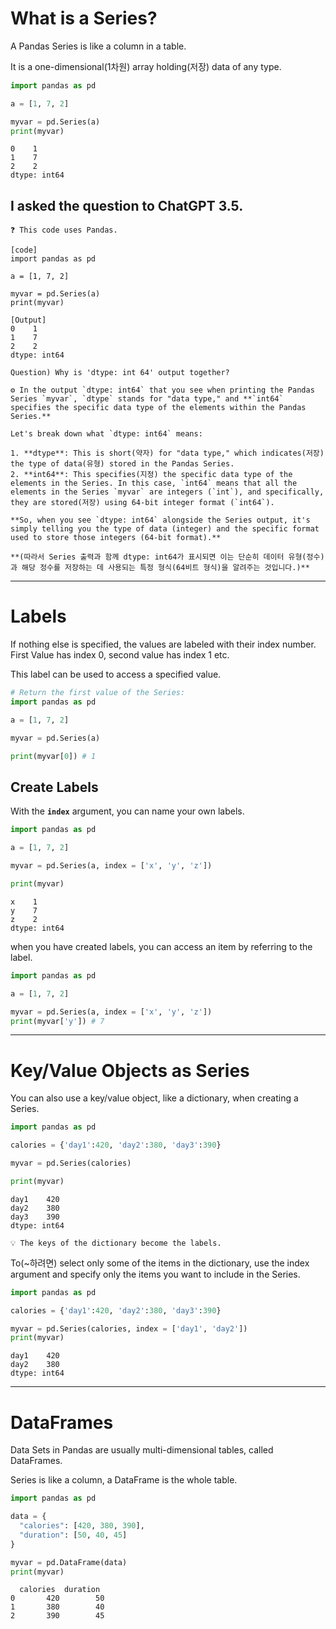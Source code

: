 # What is a Series?

A Pandas Series is like a column in a table.

It is a one-dimensional(1차원) array holding(저장) data of any type.

```python
import pandas as pd

a = [1, 7, 2]

myvar = pd.Series(a)
print(myvar)
```

```
0    1
1    7
2    2
dtype: int64
```

## I asked the question to ChatGPT 3.5.

```
❓ This code uses Pandas.

[code]
import pandas as pd

a = [1, 7, 2]

myvar = pd.Series(a)
print(myvar)

[Output]
0    1
1    7
2    2
dtype: int64

Question) Why is 'dtype: int 64' output together?

```

```
⚙ In the output `dtype: int64` that you see when printing the Pandas Series `myvar`, `dtype` stands for "data type," and **`int64` specifies the specific data type of the elements within the Pandas Series.**

Let's break down what `dtype: int64` means:

1. **dtype**: This is short(약자) for "data type," which indicates(저장) the type of data(유형) stored in the Pandas Series.
2. **int64**: This specifies(지정) the specific data type of the elements in the Series. In this case, `int64` means that all the elements in the Series `myvar` are integers (`int`), and specifically, they are stored(저장) using 64-bit integer format (`int64`).

**So, when you see `dtype: int64` alongside the Series output, it's simply telling you the type of data (integer) and the specific format used to store those integers (64-bit format).** 

**(따라서 Series 출력과 함께 dtype: int64가 표시되면 이는 단순히 데이터 유형(정수)과 해당 정수를 저장하는 데 사용되는 특정 형식(64비트 형식)을 알려주는 것입니다.)**

```

---

# Labels

If nothing else is specified, the values are labeled with their index number. First Value has index 0, second value has index 1 etc.

This label can be used to access a specified value.

```python
# Return the first value of the Series:
import pandas as pd

a = [1, 7, 2]

myvar = pd.Series(a)

print(myvar[0]) # 1
```

## Create Labels

With the **`index`** argument, you can name your own labels.

```python
import pandas as pd

a = [1, 7, 2]

myvar = pd.Series(a, index = ['x', 'y', 'z'])

print(myvar)
```

```
x    1
y    7
z    2
dtype: int64
```

when you have created labels, you can access an item by referring to the label.

```python
import pandas as pd

a = [1, 7, 2]

myvar = pd.Series(a, index = ['x', 'y', 'z'])
print(myvar['y']) # 7
```

---

# Key/Value Objects as Series

You can also use a key/value object, like a dictionary, when creating a Series.

```python
import pandas as pd

calories = {'day1':420, 'day2':380, 'day3':390}

myvar = pd.Series(calories)

print(myvar)
```

```
day1    420
day2    380
day3    390
dtype: int64
```

```
💡 The keys of the dictionary become the labels.

```

To(~하려면) select only some of the items in the dictionary, use the index argument and specify only the items you want to include in the Series.

```python
import pandas as pd

calories = {'day1':420, 'day2':380, 'day3':390}

myvar = pd.Series(calories, index = ['day1', 'day2'])
print(myvar)
```

```
day1    420
day2    380
dtype: int64
```

---

# DataFrames

Data Sets in Pandas are usually multi-dimensional tables, called DataFrames.

Series is like a column, a DataFrame is the whole table.

```python
import pandas as pd

data = {
  "calories": [420, 380, 390],
  "duration": [50, 40, 45]
}

myvar = pd.DataFrame(data)
print(myvar)
```

```
  calories  duration
0       420        50
1       380        40
2       390        45
```
